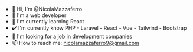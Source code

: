 - 👋 Hi, I'm @NicolaMazzaferro
- 👀 I'm a web developer
- 🌱 I'm currently learning React
- ✔️ I'm currently know PHP - Laravel - React - Vue - Tailwind - Bootstrap
- 💞️ I'm looking for a job in development companies
- 📫 How to reach me: nicolamazzaferro9@gmail.com

<!---
NicolaMazzaferro/NicolaMazzaferro is a ✨ special ✨ repository because its `README.md` (this file) appears on your GitHub profile.
You can click the Preview link to take a look at your changes.
--->
